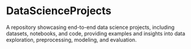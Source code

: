 # DataScienceProjects
A repository showcasing end-to-end data science projects, including datasets, notebooks, and code, providing examples and insights into data exploration, preprocessing, modeling, and evaluation.
